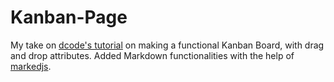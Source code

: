 # Kanban-Page
My take on [dcode's tutorial](https://www.youtube.com/watch?v=ijQ6dCughW8) on making a functional Kanban Board, with drag and drop attributes.
Added Markdown functionalities with the help of [markedjs](https://github.com/markedjs/marked).

